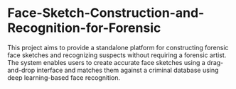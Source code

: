 # Face-Sketch-Construction-and-Recognition-for-Forensic
This project aims to provide a standalone platform for constructing forensic face sketches and recognizing suspects without requiring a forensic artist. The system enables users to create accurate face sketches using a drag-and-drop interface and matches them against a criminal database using deep learning-based face recognition.
